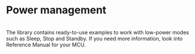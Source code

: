 # Power management
<br>
The library contains ready-to-use examples to work with low-power modes such as Sleep, Stop and Standby. If you need more information, look into Reference Manual for your MCU.
